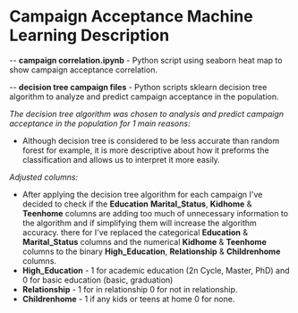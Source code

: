 # Campaign Acceptance Machine Learning Description

-- **campaign correlation.ipynb** - Python script using seaborn heat map to show campaign acceptance correlation.

-- **decision tree campaign files** - Python scripts sklearn decision tree algorithm to analyze and predict campaign acceptance in the population.


*The decision tree algorithm was chosen to analysis and predict campaign acceptance in the population for 1 main reasons:*
- Although decision tree is considered to be less accurate than random forest for example, it is more descriptive about how it preforms the classification and allows us to interpret it more easily.

*Adjusted columns:*
- After applying the decision tree algorithm for each campaign I've decided to check if the **Education** **Marital_Status**, **Kidhome** & **Teenhome** columns are adding too much of unnecessary information to the algorithm and if simplifying them will increase the algorithm accuracy. there for I've replaced the categorical **Education** & **Marital_Status** columns and the numerical **Kidhome** & **Teenhome** columns to the binary **High_Education**, **Relationship** & **Childrenhome** columns.
- **High_Education** - 1 for academic education (2n Cycle, Master, PhD) and 0 for basic education (basic, graduation)
- **Relationship** - 1 for in relationship 0 for not in relationship.
- **Childrenhome** - 1 if any kids or teens at home 0 for none.


